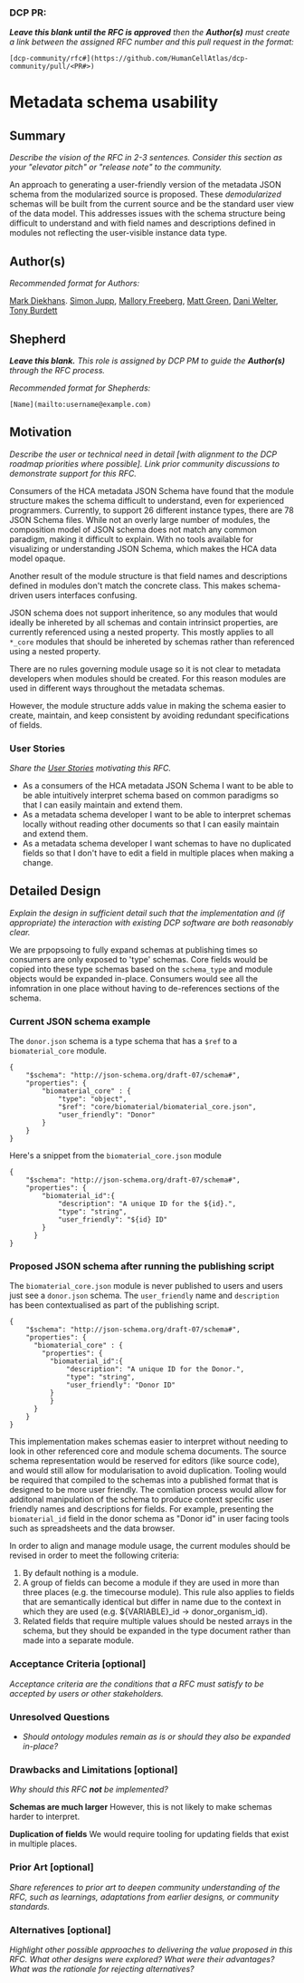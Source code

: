 ### DCP PR:

***Leave this blank until the RFC is approved** then the **Author(s)** must create a link between the assigned RFC number and this pull request in the format:*

`[dcp-community/rfc#](https://github.com/HumanCellAtlas/dcp-community/pull/<PR#>)`

# Metadata schema usability

## Summary

*Describe the vision of the RFC in 2-3 sentences. Consider this section as your "elevator pitch" or "release note" to the community.*

An approach to generating a user-friendly version of the metadata JSON schema from the modularized source is proposed.  These *demodularized* schemas will be built from the current source and be the standard user view of the data model.   This addresses issues with the schema structure being difficult to understand and with field names and descriptions defined in modules not reflecting the user-visible instance data type.

## Author(s)

*Recommended format for Authors:*

 [Mark Diekhans](mailto:markd@ucsc.edu).
 [Simon Jupp](mailto:jupp@ebi.ac.uk),
 [Mallory Freeberg](mailto:mfreeberg@ebi.ac.uk),
 [Matt Green](mailto:hewgreen@ebi.ac.uk),
 [Dani Welter](mailto:dwelter@ebi.ac.uk),
 [Tony Burdett](mailto:tburdett@ebi.ac.uk)

## Shepherd
***Leave this blank.** This role is assigned by DCP PM to guide the **Author(s)** through the RFC process.*

*Recommended format for Shepherds:*
 
 `[Name](mailto:username@example.com)`

## Motivation

*Describe the user or technical need in detail [with alignment to the DCP roadmap priorities where possible]. Link prior community discussions to demonstrate support for this RFC.*

Consumers of the HCA metadata JSON Schema have found that the module structure makes the schema difficult to understand, even for experienced programmers. Currently, to support 26 different instance types, there are 78 JSON Schema files.  While not an overly large number of modules, the composition model of JSON schema does not match any common paradigm, making it difficult to explain.  With no tools available for visualizing or understanding JSON Schema, which makes the HCA data model opaque.

Another result of the module structure is that field names and descriptions defined in modules don't match the concrete class.  This makes schema-driven users interfaces confusing. 

JSON schema does not support inheritence, so any modules that would ideally be inhereted by all schemas and contain intrinsict properties, are currently referenced using a nested property. This mostly applies to all `*_core` modules that should be inhereted by schemas rather than referenced using a nested property. 

There are no rules governing module usage so it is not clear to metadata developers when modules should be created. For this reason modules are used in different ways throughout the metadata schemas. 

However, the module structure adds value in making the schema easier to create, maintain, and keep consistent by avoiding redundant specifications of fields.

### User Stories

*Share the [User Stories](https://www.mountaingoatsoftware.com/agile/user-stories) motivating this RFC.*

* As a consumers of the HCA metadata JSON Schema I want to be able to be able intuitively interpret schema based on common paradigms so that I can easily maintain and extend them.
* As a metadata schema developer I want to be able to interpret schemas locally without reading other documents so that I can easily maintain and extend them.
* As a metadata schema developer I want schemas to have no duplicated fields so that I don't have to edit a field in multiple places when making a change.


## Detailed Design

*Explain the design in sufficient detail such that the implementation and (if appropriate) the interaction with existing DCP software are both reasonably clear.*

We are prpopsoing to fully expand schemas at publishing times so consumers are only exposed to 'type' schemas. Core fields would be copied into these type schemas based on the `schema_type` and module objects would be expanded in-place. Consumers would see all the infomration in one place without having to de-references sections of the schema. 

### Current JSON schema example


The `donor.json` schema is a type schema that has a `$ref` to a `biomaterial_core` module. 
```
{
    "$schema": "http://json-schema.org/draft-07/schema#",
    "properties": {
        "biomaterial_core" : {
            "type": "object",
            "$ref": "core/biomaterial/biomaterial_core.json",
            "user_friendly": "Donor"
        }
    }
}
```

Here's a snippet from the `biomaterial_core.json` module
```
{
    "$schema": "http://json-schema.org/draft-07/schema#",
    "properties": {
        "biomaterial_id":{
            "description": "A unique ID for the ${id}.",
            "type": "string",
            "user_friendly": "${id} ID"
        }
      }
}

```

### Proposed JSON schema after running the publishing script 

The `biomaterial_core.json` module is never published to users and users just see a `donor.json` schema. The `user_friendly` 
name and `description` has been contextualised as part of the publishing script. 

```
{
    "$schema": "http://json-schema.org/draft-07/schema#",
    "properties": {
      "biomaterial_core" : {
        "properties": {
          "biomaterial_id":{
              "description": "A unique ID for the Donor.",
              "type": "string",
              "user_friendly": "Donor ID"
          }
          }
      }
    }
}
```

This implementation makes schemas easier to interpret without needing to look in other referenced core and module schema documents. The source schema representation would be reserved for editors (like source code), and would still allow for modularisation to avoid duplication. Tooling would be required that compiled to the schemas into a published format that is designed to be more user friendly. The comliation process would allow for additonal manipulation of the schema to produce context specific user friendly names and descriptions for fields. For example, presenting the `biomaterial_id` field in the donor schema as "Donor id" in user facing tools such as spreadsheets and the data browser.  

In order to align and manage module usage, the current modules should be revised in order to meet the following criteria:

1. By default nothing is a module.
1. A group of fields can become a module if they are used in more than three places (e.g. the timecourse module). This rule also applies to fields that are semantically identical but differ in name due to the context in which they are used (e.g. ${VARIABLE}_id -> donor_organism_id).
1. Related fields that require multiple values should be nested arrays in the schema, but they should be expanded in the type document rather than made into a separate module.


### Acceptance Criteria [optional]

*Acceptance criteria are the conditions that a RFC must satisfy to be accepted by users or other stakeholders.* 

### Unresolved Questions

- *Should ontology modules remain as is or should they also be expanded in-place?*



### Drawbacks and Limitations [optional]

*Why should this RFC **not** be implemented?*

**Schemas are much larger**
However, this is not likely to make schemas harder to interpret.

**Duplication of fields**
We would require tooling for updating fields that exist in multiple places.

### Prior Art [optional]

*Share references to prior art to deepen community understanding of the RFC, such as learnings, adaptations from earlier designs, or community standards.*

### Alternatives [optional]

*Highlight other possible approaches to delivering the value proposed in this RFC. 
What other designs were explored? What were their advantages? What was the rationale for rejecting alternatives?*


